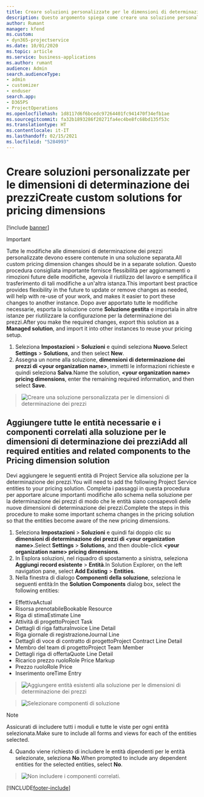 ```yaml
---
title: Creare soluzioni personalizzate per le dimensioni di determinazione dei prezzi
description: Questo argomento spiega come creare una soluzione personalizzata quando si creano dimensioni di determinazione dei prezzi personalizzate.
author: Rumant
manager: kfend
ms.custom:
- dyn365-projectservice
ms.date: 10/01/2020
ms.topic: article
ms.service: business-applications
ms.author: rumant
audience: Admin
search.audienceType:
- admin
- customizer
- enduser
search.app:
- D365PS
- ProjectOperations
ms.openlocfilehash: 1d8117d6f6bcedc97264401fc941470f34efb1ae
ms.sourcegitcommit: fa32b1893286f20271fa4ec4be8fc68bd135f53c
ms.translationtype: HT
ms.contentlocale: it-IT
ms.lasthandoff: 02/15/2021
ms.locfileid: "5284993"
---
```

# <a name="create-custom-solutions-for-pricing-dimensions"></a><span data-ttu-id="f680d-103">Creare soluzioni personalizzate per le dimensioni di determinazione dei prezzi</span><span class="sxs-lookup"><span data-stu-id="f680d-103">Create custom solutions for pricing dimensions</span></span>

[!include [banner](../includes/psa-now-project-operations.md)]

> [!IMPORTANT]
> <span data-ttu-id="f680d-104">Tutte le modifiche alle dimensioni di determinazione dei prezzi personalizzate devono essere contenute in una soluzione separata.</span><span class="sxs-lookup"><span data-stu-id="f680d-104">All custom pricing dimension changes should be in a separate solution.</span></span> <span data-ttu-id="f680d-105">Questo procedura consigliata importante fornisce flessibilità per aggiornamenti o rimozioni future delle modifiche, agevola il riutilizzo del lavoro e semplifica il trasferimento di tali modifiche a un'altra istanza.</span><span class="sxs-lookup"><span data-stu-id="f680d-105">This important best practice provides flexibility in the future to update or remove changes as needed, will help with re-use of your work, and makes it easier to port these changes to another instance.</span></span> <span data-ttu-id="f680d-106">Dopo aver apportato tutte le modifiche necessarie, esporta la soluzione come **Soluzione gestita** e importala in altre istanze per riutilizzare la configurazione per la determinazione dei prezzi.</span><span class="sxs-lookup"><span data-stu-id="f680d-106">After you make the required changes, export this solution as a **Managed solution**, and import it into other instances to reuse your pricing setup.</span></span>

1. <span data-ttu-id="f680d-107">Seleziona **Impostazioni** > **Soluzioni** e quindi seleziona **Nuovo**.</span><span class="sxs-lookup"><span data-stu-id="f680d-107">Select **Settings** > **Solutions**, and then select **New**.</span></span> 
2. <span data-ttu-id="f680d-108">Assegna un nome alla soluzione, **dimensioni di determinazione dei prezzi di \<your organization name>**, immetti le informazioni richieste e quindi seleziona **Salva**.</span><span class="sxs-lookup"><span data-stu-id="f680d-108">Name the solution, **\<your organization name> pricing dimensions**, enter the remaining required information, and then select **Save**.</span></span>

> ![Creare una soluzione personalizzata per le dimensioni di determinazione dei prezzi](media/Creation-of-custom-pricing-dimension-solution.PNG)
  
## <a name="add-all-required-entities-and-related-components-to-the-pricing-dimension-solution"></a><span data-ttu-id="f680d-110">Aggiungere tutte le entità necessarie e i componenti correlati alla soluzione per le dimensioni di determinazione dei prezzi</span><span class="sxs-lookup"><span data-stu-id="f680d-110">Add all required entities and related components to the Pricing dimension solution</span></span>
<span data-ttu-id="f680d-111">Devi aggiungere le seguenti entità di Project Service alla soluzione per la determinazione dei prezzi.</span><span class="sxs-lookup"><span data-stu-id="f680d-111">You will need to add the following Project Service entities to your pricing solution.</span></span> <span data-ttu-id="f680d-112">Completa i passaggi in questa procedura per apportare alcune importanti modifiche allo schema nella soluzione per la determinazione dei prezzi di modo che le entità siano consapevoli delle nuove dimensioni di determinazione dei prezzi.</span><span class="sxs-lookup"><span data-stu-id="f680d-112">Complete the steps in this procedure to make some important schema changes in the pricing solution so that the entities become aware of the new pricing dimensions.</span></span>

1. <span data-ttu-id="f680d-113">Seleziona **Impostazioni** > **Soluzioni** e quindi fai doppio clic su **dimensioni di determinazione dei prezzi di \<your organization name>**.</span><span class="sxs-lookup"><span data-stu-id="f680d-113">Select **Settings** > **Solutions**, and then double-click **\<your organization name> pricing dimensions**.</span></span> 
2. <span data-ttu-id="f680d-114">In Esplora soluzioni, nel riquadro di spostamento a sinistra, seleziona **Aggiungi record esistente** > **Entità**.</span><span class="sxs-lookup"><span data-stu-id="f680d-114">In Solution Explorer, on the left navigation pane, select **Add Existing** > **Entities**.</span></span>
3. <span data-ttu-id="f680d-115">Nella finestra di dialogo **Componenti della soluzione**, seleziona le seguenti entità:</span><span class="sxs-lookup"><span data-stu-id="f680d-115">In the **Solution Components** dialog box, select the following entities:</span></span>

- <span data-ttu-id="f680d-116">Effettiva</span><span class="sxs-lookup"><span data-stu-id="f680d-116">Actual</span></span>
- <span data-ttu-id="f680d-117">Risorsa prenotabile</span><span class="sxs-lookup"><span data-stu-id="f680d-117">Bookable Resource</span></span>
- <span data-ttu-id="f680d-118">Riga di stima</span><span class="sxs-lookup"><span data-stu-id="f680d-118">Estimate Line</span></span>
- <span data-ttu-id="f680d-119">Attività di progetto</span><span class="sxs-lookup"><span data-stu-id="f680d-119">Project Task</span></span>
- <span data-ttu-id="f680d-120">Dettagli di riga fattura</span><span class="sxs-lookup"><span data-stu-id="f680d-120">Invoice Line Detail</span></span>
- <span data-ttu-id="f680d-121">Riga giornale di registrazione</span><span class="sxs-lookup"><span data-stu-id="f680d-121">Journal Line</span></span>
- <span data-ttu-id="f680d-122">Dettagli di voce di contratto di progetto</span><span class="sxs-lookup"><span data-stu-id="f680d-122">Project Contract Line Detail</span></span>
- <span data-ttu-id="f680d-123">Membro del team di progetto</span><span class="sxs-lookup"><span data-stu-id="f680d-123">Project Team Member</span></span>
- <span data-ttu-id="f680d-124">Dettagli riga di offerta</span><span class="sxs-lookup"><span data-stu-id="f680d-124">Quote Line Detail</span></span>
- <span data-ttu-id="f680d-125">Ricarico prezzo ruolo</span><span class="sxs-lookup"><span data-stu-id="f680d-125">Role Price Markup</span></span>
- <span data-ttu-id="f680d-126">Prezzo ruolo</span><span class="sxs-lookup"><span data-stu-id="f680d-126">Role Price</span></span> 
- <span data-ttu-id="f680d-127">Inserimento ore</span><span class="sxs-lookup"><span data-stu-id="f680d-127">Time Entry</span></span> 

> ![Aggiungere entità esistenti alla soluzione per le dimensioni di determinazione dei prezzi](media/Existing-entities-to-PD-solution.png)

> ![Selezionare componenti di soluzione](media/Dimension-Components.png)

> [!NOTE]
> <span data-ttu-id="f680d-130">Assicurati di includere tutti i moduli e tutte le viste per ogni entità selezionata.</span><span class="sxs-lookup"><span data-stu-id="f680d-130">Make sure to include all forms and views for each of the entities selected.</span></span>

4. <span data-ttu-id="f680d-131">Quando viene richiesto di includere le entità dipendenti per le entità selezionate, seleziona **No**.</span><span class="sxs-lookup"><span data-stu-id="f680d-131">When prompted to include any dependent entities for the selected entities, select **No**.</span></span>

> ![Non includere i componenti correlati.](media/Do-not-include-required.png)




[!INCLUDE[footer-include](../includes/footer-banner.md)]